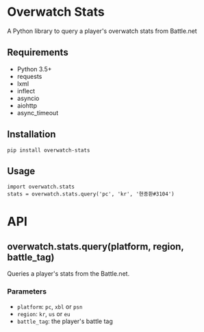 # Overwatch Stats
A Python library to query a player's overwatch stats from Battle.net

## Requirements
- Python 3.5+
- requests
- lxml
- inflect
- asyncio
- aiohttp
- async_timeout

## Installation
	pip install overwatch-stats

## Usage
	import overwatch.stats
	stats = overwatch.stats.query('pc', 'kr', '현종환#3104')

# API
## overwatch.stats.query(platform, region, battle_tag)
Queries a player's stats from the Battle.net. 
### Parameters
- `platform`: `pc`, `xbl` or `psn`
- `region`: `kr`, `us` or `eu`
- `battle_tag`: the player's battle tag
